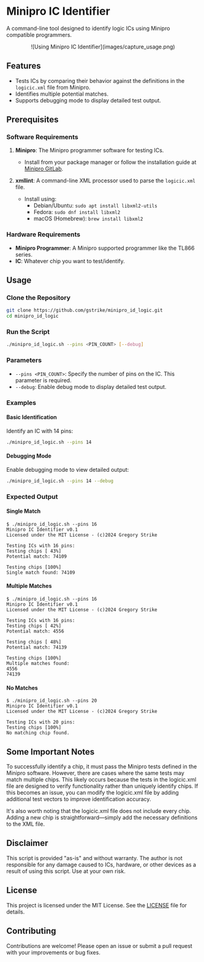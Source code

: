 
# Minipro IC Identifier
A command-line tool designed to identify logic ICs using Minipro compatible programmers.

<div align="center">
![Using Minipro IC Identifier](images/capture_usage.png)
</div>

## Features
- Tests ICs by comparing their behavior against the definitions in the `logicic.xml` file from Minipro.
- Identifies multiple potential matches.
- Supports debugging mode to display detailed test output.

## Prerequisites

### Software Requirements
1. **Minipro**: The Minipro programmer software for testing ICs.
   - Install from your package manager or follow the installation guide at [Minipro GitLab](https://gitlab.com/DavidGriffith/minipro).

2. **xmllint**: A command-line XML processor used to parse the `logicic.xml` file.
   - Install using:
     - Debian/Ubuntu: `sudo apt install libxml2-utils`
     - Fedora: `sudo dnf install libxml2`
     - macOS (Homebrew): `brew install libxml2`

### Hardware Requirements
- **Minipro Programmer**: A Minipro supported programmer like the TL866 series.
- **IC**: Whatever chip you want to test/identify.

## Usage

### Clone the Repository
```bash
git clone https://github.com/gstrike/minipro_id_logic.git
cd minipro_id_logic
```

### Run the Script
```bash
./minipro_id_logic.sh --pins <PIN_COUNT> [--debug]
```

### Parameters
- `--pins <PIN_COUNT>`: Specify the number of pins on the IC. This parameter is required.
- `--debug`: Enable debug mode to display detailed test output.

### Examples
#### Basic Identification
Identify an IC with 14 pins:
```bash
./minipro_id_logic.sh --pins 14
```

#### Debugging Mode
Enable debugging mode to view detailed output:
```bash
./minipro_id_logic.sh --pins 14 --debug
```

### Expected Output
#### Single Match
```plaintext
$ ./minipro_id_logic.sh --pins 16
Minipro IC Identifier v0.1
Licensed under the MIT License - (c)2024 Gregory Strike

Testing ICs with 16 pins:
Testing chips [ 43%]
Potential match: 74109

Testing chips [100%]
Single match found: 74109
```

#### Multiple Matches
```plaintext
$ ./minipro_id_logic.sh --pins 16
Minipro IC Identifier v0.1
Licensed under the MIT License - (c)2024 Gregory Strike

Testing ICs with 16 pins:
Testing chips [ 42%]
Potential match: 4556

Testing chips [ 48%]
Potential match: 74139

Testing chips [100%]
Multiple matches found:
4556
74139
```

#### No Matches
```plaintext
$ ./minipro_id_logic.sh --pins 20
Minipro IC Identifier v0.1
Licensed under the MIT License - (c)2024 Gregory Strike

Testing ICs with 20 pins:
Testing chips [100%]
No matching chip found.
```

## Some Important Notes
To successfully identify a chip, it must pass the Minipro tests defined in the Minipro software. However, there are cases where the same tests may match multiple chips. This likely occurs because the tests in the logicic.xml file are designed to verify functionality rather than uniquely identify chips. If this becomes an issue, you can modify the logicic.xml file by adding additional test vectors to improve identification accuracy.

It's also worth noting that the logicic.xml file does not include every chip. Adding a new chip is straightforward—simply add the necessary definitions to the XML file.

## Disclaimer
This script is provided "as-is" and without warranty. The author is not responsible for any damage caused to ICs, hardware, or other devices as a result of using this script. Use at your own risk.

## License
This project is licensed under the MIT License. See the [LICENSE](LICENSE) file for details.

## Contributing
Contributions are welcome! Please open an issue or submit a pull request with your improvements or bug fixes.
